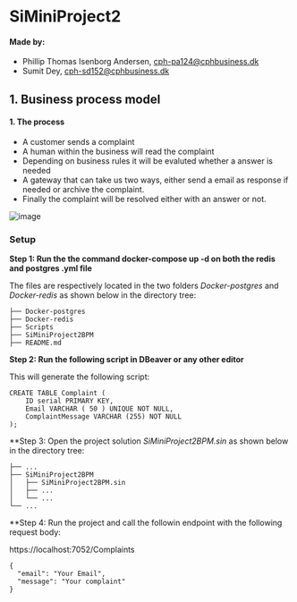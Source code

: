 # SiMiniProject2

#### Made by: ####

* Phillip Thomas Isenborg Andersen, cph-pa124@cphbusiness.dk
* Sumit Dey, cph-sd152@cphbusiness.dk


## 1. Business process model

#### 1. The process ####

* A customer sends a complaint 
* A human within the business will read the complaint
* Depending on business rules it will be evaluted whether a answer is needed 
* A gateway that can take us two ways, either send a email as response if needed or archive the complaint.
* Finally the complaint will be resolved either with an answer or not.

![image](https://user-images.githubusercontent.com/55355481/194023767-03228bd7-06a5-41da-843f-0b829fb1ef81.png)


### Setup

**Step 1: Run the the command docker-compose up -d on both the redis and postgres .yml file**

The files are respectively located in the two folders  *Docker-postgres* and *Docker-redis* as shown below in the directory tree:

```
├── Docker-postgres
├── Docker-redis
├── Scripts
├── SiMiniProject2BPM
├── README.md
```

**Step 2: Run the following script in DBeaver or any other editor**

This will generate the following script:
```
CREATE TABLE Complaint (
	ID serial PRIMARY KEY,
	Email VARCHAR ( 50 ) UNIQUE NOT NULL,
	ComplaintMessage VARCHAR (255) NOT NULL
);
```

**Step 3: Open the project solution *SiMiniProject2BPM.sin* as shown below in the directory tree:

 
    ├── ...
    ├── SiMiniProject2BPM                   
    │   ├── SiMiniProject2BPM.sin        
    │   ├── ...       
    │   └── ...                
    └── ...

**Step 4: Run the project and call the followin endpoint with the following request body:

https://localhost:7052/Complaints


```
{
  "email": "Your Email",
  "message": "Your complaint"
}
```


